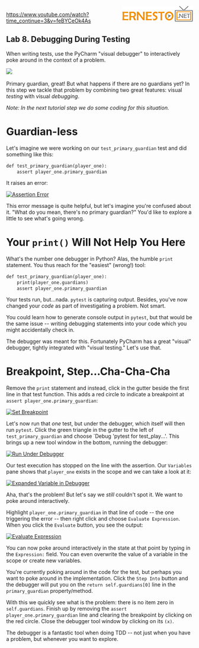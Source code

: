 <img align="right" src="../logo.png">

https://www.youtube.com/watch?time_continue=3&v=feBYCeOk4As

Lab 8. Debugging During Testing
----------------------------

When writing tests, use the PyCharm "visual debugger" to interactively
poke around in the context of a problem.

[![](https://img.youtube.com/vi/feBYCeOk4As/0.jpg)](https://www.youtube.com/watch?v=feBYCeOk4As)


Primary guardian, great! But what happens if there are no guardians yet?
In this step we tackle that problem by combining two great features:
visual *testing* with visual *debugging*.

*Note: In the next tutorial step we do some coding for this situation.*

Guardian-less
=============

Let's imagine we were working on our `test_primary_guardian` test and
did something like this:

```
def test_primary_guardian(player_one):
    assert player_one.primary_guardian

```

It raises an error:

[![Assertion
Error](./images/assertion_error.png "Assertion Error")](https://www.jetbrains.com/pycharm/guide/static/407e4cc8d63bfec79a03b70d284e514d/cd1d6/assertion_error.png)

This error message is quite helpful, but let's imagine you're confused
about it. "What do you mean, there's no primary guardian?" You'd like to
explore a little to see what's going wrong.

Your `print()` Will Not Help You Here
=====================================

What's the number one debugger in Python? Alas, the humble `print`
statement. You thus reach for the "easiest" (wrong!) tool:

```
def test_primary_guardian(player_one):
    print(player_one.guardians)
    assert player_one.primary_guardian
```

Your tests run, but...nada. `pytest` is capturing output. Besides,
you've now changed your *code* as part of investigating a problem. Not
smart.

You could learn how to generate console output in `pytest`, but that
would be the same issue -- writing debugging statements into your code
which you might accidentally check in.

The debugger was meant for this. Fortunately PyCharm has a great
"visual" debugger, tightly integrated with "visual testing." Let's use
that.

Breakpoint, Step...Cha-Cha-Cha
==============================

Remove the `print` statement and instead, click in the gutter beside the
first line in that test function. This adds a red circle to indicate a
breakpoint at `assert player_one.primary_guardian`:

[![Set
Breakpoint](./images/breakpoint.png "Set Breakpoint")](https://www.jetbrains.com/pycharm/guide/static/faed79d92c2ad2c3b1cd2a9fb00b0152/e5715/breakpoint.png)

Let's now run that *one* test, but under the debugger, which itself will
then run `pytest`. Click the green triangle in the gutter to the left of
`test_primary_guardian` and choose \`Debug 'pytest for test\_play...'.
This brings up a new tool window in the bottom, running the debugger:

[![Run Under
Debugger](./images/run_under_debugger.png "Run Under Debugger")](./images/run_under_debugger.png)

Our test execution has stopped on the line with the assertion. Our
`Variables` pane shows that `player_one` exists in the scope and we can
take a look at it:

[![Expanded Variable in
Debugger](./images/no_guardians.png "Expanded Variable in Debugger")](./images/no_guardians.png)

Aha, that's the problem! But let's say we *still* couldn't spot it. We
want to poke around interactively.

Highlight `player_one.primary_guardian` in that line of code -- the one
triggering the error -- then right click and choose
`Evaluate Expression`. When you click the `Evaluate` button, you see the
output:

[![Evaluate
Expression](./images/evaluate_expression.png "Evaluate Expression")](https://www.jetbrains.com/pycharm/guide/static/811d8308f92e1669e042ea889762cf1b/f2d92/evaluate_expression.png)

You can now poke around interactively in the state at that point by
typing in the `Expression:` field. You can even overwrite the value of a
variable in the scope or create new variables.

You're currently poking around in the code for the test, but perhaps you
want to poke around in the implementation. Click the `Step Into` button
and the debugger will put you on the `return self.guardians[0]` line in
the `primary_guardian` property/method.

With this we quickly see what is the problem: there is no item zero in
`self.guardians`. Finish up by removing the
`assert player_one.primary_guardian` line and clearing the breakpoint by
clicking on the red circle. Close the debugger tool window by clicking
on its `(x)`.

The debugger is a fantastic tool when doing TDD -- not just when you
have a problem, but whenever you want to explore.
